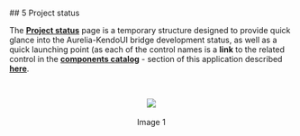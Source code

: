 <br>
## 5 Project status
<br>

The **[Project status](http://aurelia-ui-toolkits.github.io/demo-kendo/#/project-status)** page is a temporary structure designed to provide quick glance into the Aurelia-KendoUI bridge development status, as well as a quick launching point (as each of the control names is a **link** to the related control in the **[components catalog](http://aurelia-ui-toolkits.github.io/demo-kendo/*samples)** - section of this application described **[here](http://aurelia-ui-toolkits.github.io/demo-kendo/#/help/docs/about_this_application/2._components_catalog)**.

<br>

<p align=center>
  <img src="http://i.imgur.com/85YT4Nf.png"></img>
 <br><br>
Image 1
</p>

